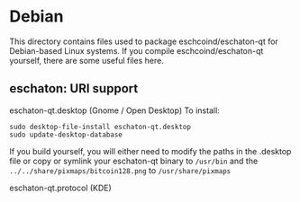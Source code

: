 
Debian
====================
This directory contains files used to package eschcoind/eschaton-qt
for Debian-based Linux systems. If you compile eschcoind/eschaton-qt yourself, there are some useful files here.

## eschaton: URI support ##


eschaton-qt.desktop  (Gnome / Open Desktop)
To install:

	sudo desktop-file-install eschaton-qt.desktop
	sudo update-desktop-database

If you build yourself, you will either need to modify the paths in
the .desktop file or copy or symlink your eschaton-qt binary to `/usr/bin`
and the `../../share/pixmaps/bitcoin128.png` to `/usr/share/pixmaps`

eschaton-qt.protocol (KDE)


